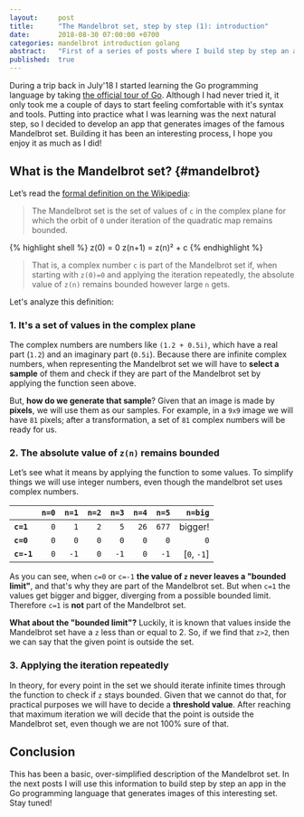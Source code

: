 ```yaml
---
layout:     post
title:      "The Mandelbrot set, step by step (1): introduction"
date:       2018-08-30 07:00:00 +0700
categories: mandelbrot introduction golang
abstract:   "First of a series of posts where I build step by step an app that displays the Mandelbrot set."
published:  true
---
```


During a trip back in July'18 I started learning the Go programming language by taking 
[the official tour of Go][a-tour-of-go]. Although I had never tried it, it only took me a couple of days to
start feeling comfortable with it's syntax and tools. Putting into practice what I was learning was the next 
natural step, so I decided to develop an app that generates images of the famous Mandelbrot set. 
Building it has been an interesting process, I hope you enjoy it as much as I did!


## What is the Mandelbrot set? {#mandelbrot}

Let’s read the [formal definition on the Wikipedia][wikipedia-mandelbrot]:

> The Mandelbrot set is the set of values of `c` in the complex plane for which the orbit of `0` under iteration 
> of the quadratic map remains bounded. 

{% highlight shell %}
z(0)   = 0
z(n+1) = z(n)² + c
{% endhighlight %}

> That is, a complex number `c` is part of the Mandelbrot set if, when starting with `z(0)=0` 
> and applying the iteration repeatedly, the absolute value of `z(n)` remains bounded however large `n` gets.

Let's analyze this definition: 

### 1. It's a set of values in the complex plane

The complex numbers are numbers like `(1.2 + 0.5i)`, which have a real part (`1.2`) and an imaginary part (`0.5i`). 
Because there are infinite complex numbers, when representing the Mandelbrot set we will have to 
**select a sample** of them and check if they are part of the Mandelbrot set by applying the function seen above. 

But, **how do we generate that sample**? Given that an image is made by **pixels**, we will use them as our samples. 
For example, in a `9x9` image we will have `81` pixels; after a transformation, 
a set of `81` complex numbers will be ready for us.

### 2. The absolute value of `z(n)` remains bounded

Let’s see what it means by applying the function to some values. 
To simplify things we will use integer numbers, even though the mandelbrot set uses complex numbers.

|            | `n=0` | `n=1`  | `n=2` | `n=3` | `n=4` | `n=5` | `n=big`     |
| ---------- | -----:| ------:| -----:| -----:| -----:| -----:| -----------:|
| **`c=1`**  | `0`   | `1`    | `2`   | `5`   | `26`  | `677` | bigger!     |
| **`c=0`**  | `0`   | `0`    | `0`   | `0`   | `0`   | `0`   | `0`         |
| **`c=-1`** | `0`   | `-1`   | `0`   | `-1`  | `0`   | `-1`  | [`0`, `-1`] |

As you can see, when `c=0` or `c=-1` **the value of `z` never leaves a "bounded limit"**, 
and that's why they are part of the Mandelbrot set. But when `c=1` the values get bigger and bigger, 
diverging from a possible bounded limit. Therefore `c=1` is **not** part of the Mandelbrot set.

**What about the "bounded limit"?** Luckily, it is known that values inside the Mandelbrot set have 
a `z` less than or equal to 2. So, if we find that `z>2`, then we can say that the given point is outside the set.

### 3. Applying the iteration repeatedly

In theory, for every point in the set we should iterate infinite times through the function to check 
if `z` stays bounded. Given that we cannot do that, for practical purposes we will have to decide a 
**threshold value**. After reaching that maximum iteration we will decide that the point is outside 
the Mandelbrot set, even though we are not 100% sure of that.

## Conclusion

This has been a basic, over-simplified description of the Mandelbrot set. In the next posts I will use
this information to build step by step an app in the Go programming language that generates images of 
this interesting set. Stay tuned!


[a-tour-of-go]: https://tour.golang.org/list 
[wikipedia-mandelbrot]: https://en.wikipedia.org/wiki/Mandelbrot_set
[mandelbrot-image-bw]: /images/mandelbrot/mandelbrot-wikipedia-bw.png
